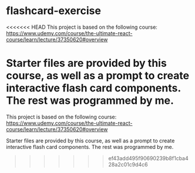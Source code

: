 # flashcard-exercise

<<<<<<< HEAD
This project is based on the following course: https://www.udemy.com/course/the-ultimate-react-course/learn/lecture/37350620#overview

Starter files are provided by this course, as well as a prompt to create interactive flash card components. The rest was programmed by me.
=======
This project is based on the following course: https://www.udemy.com/course/the-ultimate-react-course/learn/lecture/37350620#overview  

Starter files are provided by this course, as well as a prompt to create interactive flash card components. The rest was programmed by me.

>>>>>>> ef43add495f90690239b8f1cba428a2c01c9d4c6
